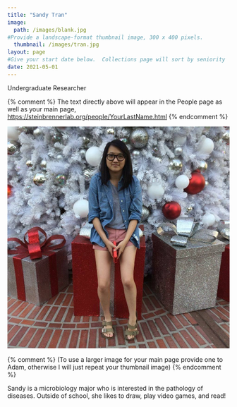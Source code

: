 ```yaml
---
title: "Sandy Tran"
image: 
  path: /images/blank.jpg
#Provide a landscape-format thumbnail image, 300 x 400 pixels.
  thumbnail: /images/tran.jpg
layout: page
#Give your start date below.  Collections page will sort by seniority
date: 2021-05-01
---
```


Undergraduate Researcher

{% comment %}
The text directly above will appear in the People page as well as your main page, https://steinbrennerlab.org/people/YourLastName.html
{% endcomment %}

<img src="/images/tran.jpg" class="align-left" alt="">

<BR CLEAR="left">

{% comment %}
(To use a larger image for your main page provide one to Adam, otherwise I will just repeat your thumbnail image)
{% endcomment %}

Sandy is a microbiology major who is interested in the pathology of diseases. Outside of school, she likes to draw, play video games, and read!